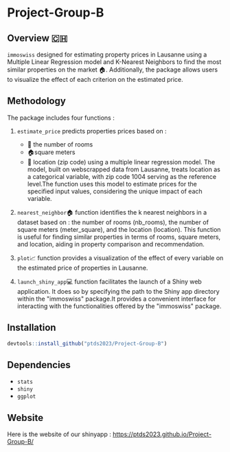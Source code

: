 # Project-Group-B

## Overview 🇨🇭

`immoswiss` designed for estimating property prices in Lausanne using a Multiple Linear Regression model and K-Nearest Neighbors to find the most similar properties on the market 🏠. Additionally, the package allows users to visualize the effect of each criterion on the estimated price.

## Methodology 

The package includes four functions : 

1. `estimate_price` predicts properties prices based on :
    - 🛌 the number of rooms
    - 🏠square meters
    - 📍 location (zip code)
using a multiple linear regression model. The model, built on webscrapped data from Lausanne, treats location as a categorical variable, with zip code 1004 serving as the reference level.The function uses this model to estimate prices for the specified input values, considering the unique impact of each variable. 

2. `nearest_neighbor`🏠 function identifies the k nearest neighbors in a dataset based on : the number of rooms (nb_rooms), the number of square meters (meter_square), and the location (location). This function is useful for finding similar properties in terms of rooms, square meters, and location, aiding in property comparison and recommendation.

3. `plot`📈 function provides a visualization of the effect of every variable on the estimated price of properties in Lausanne. 

4. `launch_shiny_app`💻 function facilitates the launch of a Shiny web application. It does so by specifying the path to the Shiny app directory within the "immoswiss" package.It provides a convenient interface for interacting with the functionalities offered by the "immoswiss" package.

## Installation 

```r
devtools::install_github("ptds2023/Project-Group-B")
```

## Dependencies 

- `stats`
- `shiny` 
- `ggplot`

## Website 

Here is the website of our shinyapp : https://ptds2023.github.io/Project-Group-B/


